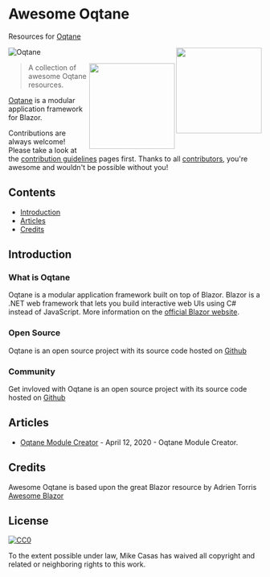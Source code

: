 # Awesome Oqtane
Resources for [Oqtane](https://oqtane.org)

[<img src="https://adrientorris.github.io/wwwroot/images/blazor/logo-blazor.png" align="right" width="170">](https://dotnet.microsoft.com/apps/aspnet/web-apps/client)
![Oqtane](https://github.com/oqtane/framework/blob/master/oqtane.png?raw=true "Oqtane")

[<img src="github.com/oqtane/framework/blob/master/oqtane.png?raw=true" align="right" width="170">](https://dotnet.microsoft.com/apps/aspnet/web-apps/client)


> A collection of awesome Oqtane resources.

[Oqtane](https://oqtane.org) is a modular application framework for Blazor.

Contributions are always welcome! Please take a look at the [contribution guidelines](https://github.com/mikecasas/awesome-oqtane/blob/master/CONTRIBUTING.md) pages first. Thanks to all [contributors](https://github.com/mikecasas/awesome-oqtane/graphs/contributors), you're awesome and wouldn't be possible without you!


## Contents
* [Introduction](#introduction)
* [Articles](#articles)
* [Credits](#credits)


## Introduction

### What is Oqtane
Oqtane is a modular application framework built on top of Blazor. Blazor is a .NET web framework that lets you build interactive web UIs using C# instead of JavaScript. More information on the [official Blazor website](https://blazor.net).

### Open Source
Oqtane is an open source project with its source code hosted on [Github](https://github.com/oqtane/oqtane.framework)


### Community
Get invloved with Oqtane is an open source project with its source code hosted on [Github](https://github.com/oqtane/oqtane.framework)


## Articles
* [Oqtane Module Creator](http://blazorhelpwebsite.com/Blog/tabid/61/EntryId/4374/Oqtane-Module-Creator.aspx) - April 12, 2020 - Oqtane Module Creator.


## Credits
Awesome Oqtane is based upon the great Blazor resource by Adrien Torris [Awesome Blazor](https://github.com/AdrienTorris/awesome-blazor)


## License

[![CC0](http://mirrors.creativecommons.org/presskit/buttons/88x31/svg/cc-zero.svg)](https://creativecommons.org/publicdomain/zero/1.0/)

To the extent possible under law, Mike Casas has waived all copyright and related or neighboring rights to this work.